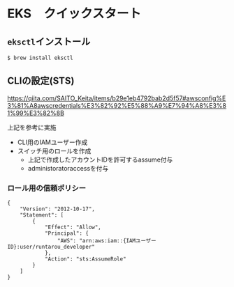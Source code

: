 # EKS　クイックスタート

## `eksctl`インストール

```
$ brew install eksctl
```

## CLIの設定(STS)

https://qiita.com/SAITO_Keita/items/b29e1eb4792bab2d5f57#awsconfig%E3%81%A8awscredentials%E3%82%92%E5%88%A9%E7%94%A8%E3%81%99%E3%82%8B

上記を参考に実施

- CLI用のIAMユーザー作成
- スイッチ用のロールを作成
  - 上記で作成したアカウントIDを許可するassume付与
  - administoratoraccessを付与

### ロール用の信頼ポリシー
```
{
    "Version": "2012-10-17",
    "Statement": [
        {
            "Effect": "Allow",
            "Principal": {
                "AWS": "arn:aws:iam::{IAMユーザーID}:user/runtarou_developer"
            },
            "Action": "sts:AssumeRole"
        }
    ]
}
```

